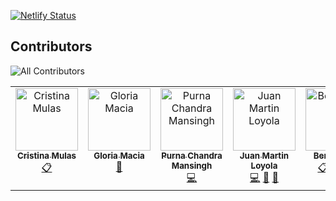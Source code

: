 [![Netlify Status](https://api.netlify.com/api/v1/badges/9d4654a4-3b5a-41f3-b5ed-c64a6a7f45f4/deploy-status)](https://app.netlify.com/sites/amazing-borg-b90f51/deploys)



## Contributors
![All Contributors](https://img.shields.io/github/all-contributors/data-umbrella/data-umbrella.github.io?color=ee8449&style=flat-square)

<!-- ALL-CONTRIBUTORS-LIST:START - Do not remove or modify this section -->
<!-- prettier-ignore-start -->
<!-- markdownlint-disable -->
<table>
  <tbody>
    <tr>
      <td align="center" valign="top" width="14.28%"><a href="https://www.cristinamulas.com"><img src="https://avatars.githubusercontent.com/u/43222117?v=4?s=100" width="100px;" alt="Cristina Mulas"/><br /><sub><b>Cristina Mulas</b></sub></a><br /><a href="#eventOrganizing-Cristinamulas" title="Event Organizing">📋</a></td>
      <td align="center" valign="top" width="14.28%"><a href="https://www.linkedin.com/in/gloriamacia"><img src="https://avatars.githubusercontent.com/u/17580456?v=4?s=100" width="100px;" alt="Gloria Macia"/><br /><sub><b>Gloria Macia</b></sub></a><br /><a href="#promotion-gloriamacia" title="Promotion">📣</a></td>
      <td align="center" valign="top" width="14.28%"><a href="http://purnamansingh.com/"><img src="https://avatars.githubusercontent.com/u/42216008?v=4?s=100" width="100px;" alt="Purna Chandra Mansingh"/><br /><sub><b>Purna Chandra Mansingh</b></sub></a><br /><a href="#code-purna135" title="Code">💻</a></td>
      <td align="center" valign="top" width="14.28%"><a href="https://jmloyola.github.io/"><img src="https://avatars.githubusercontent.com/u/2133361?v=4?s=100" width="100px;" alt="Juan Martin Loyola"/><br /><sub><b>Juan Martin Loyola</b></sub></a><br /><a href="#code-jmloyola" title="Code">💻</a> <a href="#talk-jmloyola" title="Talks">📢</a> <a href="#blog-jmloyola" title="Blogposts">📝</a></td>
      <td align="center" valign="top" width="14.28%"><a href="https://github.com/BerylKanali"><img src="https://avatars.githubusercontent.com/u/50364045?v=4?s=100" width="100px;" alt="BerylKanali"/><br /><sub><b>BerylKanali</b></sub></a><br /><a href="#eventOrganizing-BerylKanali" title="Event Organizing">📋</a> <a href="#talk-BerylKanali" title="Talks">📢</a> <a href="#blog-BerylKanali" title="Blogposts">📝</a> <a href="#projectManagement-BerylKanali" title="Project Management">📆</a></td>
      <td align="center" valign="top" width="14.28%"><a href="https://github.com/SangamSwadiK"><img src="https://avatars.githubusercontent.com/u/35230623?v=4?s=100" width="100px;" alt="SangamSwadiK"/><br /><sub><b>SangamSwadiK</b></sub></a><br /><a href="#eventOrganizing-SangamSwadiK" title="Event Organizing">📋</a> <a href="#blog-SangamSwadiK" title="Blogposts">📝</a> <a href="#code-SangamSwadiK" title="Code">💻</a></td>
    </tr>
  </tbody>
</table>

<!-- markdownlint-restore -->
<!-- prettier-ignore-end -->

<!-- ALL-CONTRIBUTORS-LIST:END -->



